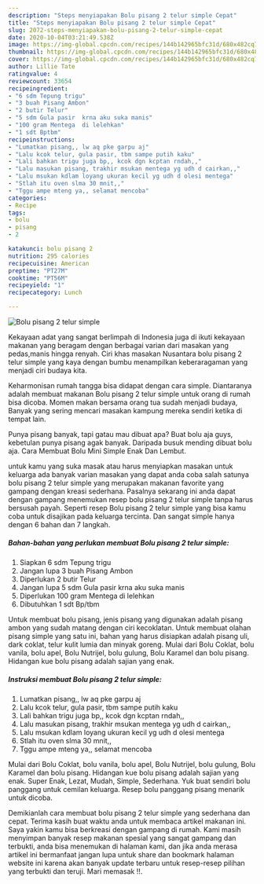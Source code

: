```yaml
---
description: "Steps menyiapakan Bolu pisang 2 telur simple Cepat"
title: "Steps menyiapakan Bolu pisang 2 telur simple Cepat"
slug: 2072-steps-menyiapakan-bolu-pisang-2-telur-simple-cepat
date: 2020-10-04T03:21:49.538Z
image: https://img-global.cpcdn.com/recipes/144b142965bfc31d/680x482cq70/bolu-pisang-2-telur-simple-foto-resep-utama.jpg
thumbnail: https://img-global.cpcdn.com/recipes/144b142965bfc31d/680x482cq70/bolu-pisang-2-telur-simple-foto-resep-utama.jpg
cover: https://img-global.cpcdn.com/recipes/144b142965bfc31d/680x482cq70/bolu-pisang-2-telur-simple-foto-resep-utama.jpg
author: Lillie Tate
ratingvalue: 4
reviewcount: 33654
recipeingredient:
- "6 sdm Tepung trigu"
- "3 buah Pisang Ambon"
- "2 butir Telur"
- "5 sdm Gula pasir  krna aku suka manis"
- "100 gram Mentega  di lelehkan"
- "1 sdt Bptbm"
recipeinstructions:
- "Lumatkan pisang,, lw aq pke garpu aj"
- "Lalu kcok telur, gula pasir, tbm sampe putih kaku"
- "Lali bahkan trigu juga bp,, kcok dgn kcptan rndah,,"
- "Lalu masukan pisang, trakhir msukan mentega yg udh d cairkan,,"
- "Lalu msukan kdlam loyang ukuran kecil yg udh d olesi mentega"
- "Stlah itu oven slma 30 mnit,,"
- "Tggu ampe mteng ya,, selamat mencoba"
categories:
- Recipe
tags:
- bolu
- pisang
- 2

katakunci: bolu pisang 2 
nutrition: 295 calories
recipecuisine: American
preptime: "PT27M"
cooktime: "PT56M"
recipeyield: "1"
recipecategory: Lunch

---
```



![Bolu pisang 2 telur simple](https://img-global.cpcdn.com/recipes/144b142965bfc31d/680x482cq70/bolu-pisang-2-telur-simple-foto-resep-utama.jpg)

Kekayaan adat yang sangat berlimpah di Indonesia juga di ikuti kekayaan makanan yang beragam dengan berbagai varian dari masakan yang pedas,manis hingga renyah. Ciri khas masakan Nusantara bolu pisang 2 telur simple yang kaya dengan bumbu menampilkan keberaragaman yang menjadi ciri budaya kita.


Keharmonisan rumah tangga bisa didapat dengan cara simple. Diantaranya adalah membuat makanan Bolu pisang 2 telur simple untuk orang di rumah bisa dicoba. Momen makan bersama orang tua sudah menjadi budaya, Banyak yang sering mencari masakan kampung mereka sendiri ketika di tempat lain.

Punya pisang banyak, tapi gatau mau dibuat apa? Buat bolu aja guys, kebetulan punya pisang agak banyak. Daripada busuk mending dibuat bolu aja. Cara Membuat Bolu Mini Simple Enak Dan Lembut.

untuk kamu yang suka masak atau harus menyiapkan masakan untuk keluarga ada banyak varian masakan yang dapat anda coba salah satunya bolu pisang 2 telur simple yang merupakan makanan favorite yang gampang dengan kreasi sederhana. Pasalnya sekarang ini anda dapat dengan gampang menemukan resep bolu pisang 2 telur simple tanpa harus bersusah payah.
Seperti resep Bolu pisang 2 telur simple yang bisa kamu coba untuk disajikan pada keluarga tercinta. Dan sangat simple hanya dengan 6 bahan dan 7 langkah.


<!--inarticleads1-->

##### Bahan-bahan yang perlukan membuat Bolu pisang 2 telur simple:

1. Siapkan 6 sdm Tepung trigu
1. Jangan lupa 3 buah Pisang Ambon
1. Diperlukan 2 butir Telur
1. Jangan lupa 5 sdm Gula pasir  krna aku suka manis
1. Diperlukan 100 gram Mentega  di lelehkan
1. Dibutuhkan 1 sdt Bp/tbm


Untuk membuat bolu pisang, jenis pisang yang digunakan adalah pisang ambon yang sudah matang dengan ciri kecoklatan. Untuk membuat olahan pisang simple yang satu ini, bahan yang harus disiapkan adalah pisang uli, dark coklat, telur kulit lumia dan minyak goreng. Mulai dari Bolu Coklat, bolu vanila, bolu apel, Bolu Nutrijel, bolu gulung, Bolu Karamel dan bolu pisang. Hidangan kue bolu pisang adalah sajian yang enak. 

<!--inarticleads2-->

##### Instruksi membuat  Bolu pisang 2 telur simple:

1. Lumatkan pisang,, lw aq pke garpu aj
1. Lalu kcok telur, gula pasir, tbm sampe putih kaku
1. Lali bahkan trigu juga bp,, kcok dgn kcptan rndah,,
1. Lalu masukan pisang, trakhir msukan mentega yg udh d cairkan,,
1. Lalu msukan kdlam loyang ukuran kecil yg udh d olesi mentega
1. Stlah itu oven slma 30 mnit,,
1. Tggu ampe mteng ya,, selamat mencoba


Mulai dari Bolu Coklat, bolu vanila, bolu apel, Bolu Nutrijel, bolu gulung, Bolu Karamel dan bolu pisang. Hidangan kue bolu pisang adalah sajian yang enak. Super Enak, Lezat, Mudah, Simple, Sederhana. Yuk buat sendiri bolu panggang untuk cemilan keluarga. Resep bolu panggang pisang menarik untuk dicoba. 

Demikianlah cara membuat bolu pisang 2 telur simple yang sederhana dan cepat. Terima kasih buat waktu anda untuk membaca artikel makanan ini. Saya yakin kamu bisa berkreasi dengan gampang di rumah. Kami masih menyimpan banyak resep makanan spesial yang sangat gampang dan terbukti, anda bisa menemukan di halaman kami, dan jika anda merasa artikel ini bermanfaat jangan lupa untuk share dan bookmark halaman website ini karena akan banyak update terbaru untuk resep-resep pilihan yang terbukti dan teruji. Mari memasak !!. 
